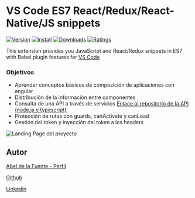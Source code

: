 # VS Code ES7 React/Redux/React-Native/JS snippets

[![Version](https://vsmarketplacebadge.apphb.com/version-short/abelfubu.abelfubu-dark.svg)](https://vsmarketplacebadge.apphb.com/version-short/abelfubu.abelfubu-dark.svg)
[![Install](https://vsmarketplacebadge.apphb.com/installs/abelfubu.abelfubu-dark.svg)](https://vsmarketplacebadge.apphb.com/installs/abelfubu.abelfubu-dark.svg)
[![Downloads](https://vsmarketplacebadge.apphb.com/downloads/abelfubu.abelfubu-dark.svg)](https://vsmarketplacebadge.apphb.com/downloads/abelfubu.abelfubu-dark.svg)
[![Ratings](https://vsmarketplacebadge.apphb.com/rating/abelfubu.abelfubu-dark.svg)](https://vsmarketplacebadge.apphb.com/rating/abelfubu.abelfubu-dark.svg)

This extension provides you JavaScript and React/Redux snippets in ES7 with Babel plugin features for [VS Code](https://code.visualstudio.com/)

### Objetivos

- Aprender conceptos básicos de composición de aplicaciones con angular
- Distribución de la información entre componentes
- Consulta de una API a través de servicios
  [Enlace al repositorio de la API (node.js y typescript)](https://github.com/abelfubu/coches-API)
- Protección de rutas con guards, canActivate y canLoad
- Gestión del token y inyección del token a los headers

![Landing Page del proyecto](https://repository-images.githubusercontent.com/296132550/87ca8480-fe95-11ea-845b-ea08328c9d3b)

## Autor

[Abel de la Fuente - Perfil](https://abelfubu.github.io/abelfubu/)

[Github](https://github.com/abelfubu)

[Linkedin](https://www.linkedin.com/in/abel-de-la-fuente-53b0291aa/)
